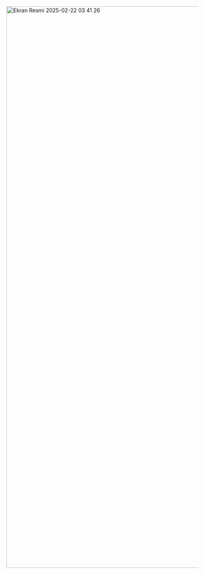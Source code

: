 <img width="1470" alt="Ekran Resmi 2025-02-22 03 41 26" src="https://github.com/user-attachments/assets/7aa016f2-d823-4731-bbc2-2c57b59c33e8" />

